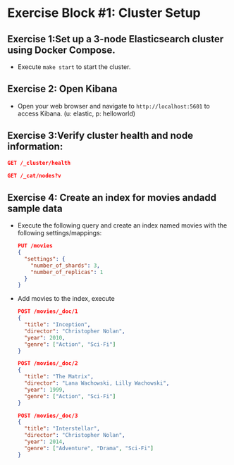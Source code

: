 # Exercise Block #1: Cluster Setup

## Exercise 1:Set up a 3-node Elasticsearch cluster using Docker Compose.

- Execute `make start` to start the cluster.

## Exercise 2: Open Kibana

- Open your web browser and navigate to `http://localhost:5601` to access Kibana. (u: elastic, p: helloworld)


## Exercise 3:Verify cluster health and node information:

```json
GET /_cluster/health
```

```json
GET /_cat/nodes?v
```

## Exercise 4: Create an index for movies andadd sample data

- Execute the following query and create an index named movies with the following settings/mappings:
  ``` json
  PUT /movies
  {
    "settings": {
      "number_of_shards": 3,
      "number_of_replicas": 1
    }
  }
  ```
- Add movies to the index, execute
  ``` json
  POST /movies/_doc/1
  {
    "title": "Inception",
    "director": "Christopher Nolan",
    "year": 2010,
    "genre": ["Action", "Sci-Fi"]
  }
  ```
  
  ``` json
  POST /movies/_doc/2
  {
    "title": "The Matrix",
    "director": "Lana Wachowski, Lilly Wachowski",
    "year": 1999,
    "genre": ["Action", "Sci-Fi"]
  }
  ```
  
  ``` json
  POST /movies/_doc/3
  {
    "title": "Interstellar",
    "director": "Christopher Nolan",
    "year": 2014,
    "genre": ["Adventure", "Drama", "Sci-Fi"]
  }
  ```
